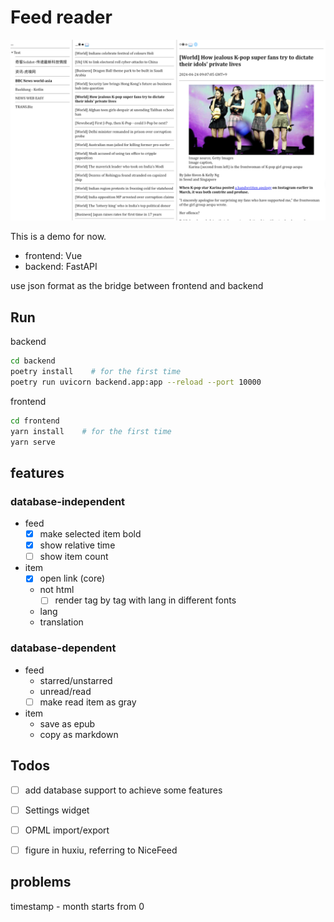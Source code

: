 # Feed reader

![image](/images/three-panel.png)


This is a demo for now.

- frontend: Vue
- backend: FastAPI

use json format as the bridge between frontend and backend

## Run

backend
```sh
cd backend
poetry install    # for the first time
poetry run uvicorn backend.app:app --reload --port 10000
```

frontend

```sh
cd frontend
yarn install    # for the first time
yarn serve
```

## features

### database-independent
- feed
  - [x] make selected item bold
  - [x] show relative time
  - [ ] show item count
- item
  - [x] open link (core)
  - not html
    - [ ] render tag by tag with lang in different fonts
  - lang
  - translation

### database-dependent
- feed
  - starred/unstarred
  - unread/read
  - [ ] make read item as gray
- item
  - save as epub
  - copy as markdown



## Todos

- [ ] add database support to achieve some features
- [ ] Settings widget
- [ ] OPML import/export
- [ ] figure in huxiu, referring to NiceFeed



## problems

timestamp - month starts from 0
